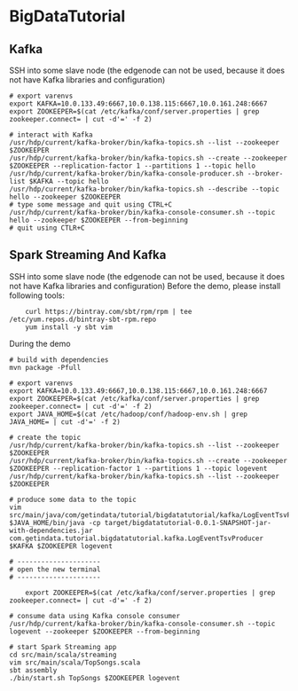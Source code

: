 BigDataTutorial
=======
	
Kafka
-----

SSH into some slave node (the edgenode can not be used, because it does not have Kafka libraries and configuration)

	# export varenvs
	export KAFKA=10.0.133.49:6667,10.0.138.115:6667,10.0.161.248:6667
	export ZOOKEEPER=$(cat /etc/kafka/conf/server.properties | grep zookeeper.connect= | cut -d'=' -f 2)

	# interact with Kafka
	/usr/hdp/current/kafka-broker/bin/kafka-topics.sh --list --zookeeper $ZOOKEEPER
	/usr/hdp/current/kafka-broker/bin/kafka-topics.sh --create --zookeeper $ZOOKEEPER --replication-factor 1 --partitions 1 --topic hello
	/usr/hdp/current/kafka-broker/bin/kafka-console-producer.sh --broker-list $KAFKA --topic hello
	/usr/hdp/current/kafka-broker/bin/kafka-topics.sh --describe --topic hello --zookeeper $ZOOKEEPER
	# type some message and quit using CTRL+C
	/usr/hdp/current/kafka-broker/bin/kafka-console-consumer.sh --topic hello --zookeeper $ZOOKEEPER --from-beginning
	# quit using CTLR+C


Spark Streaming And Kafka
-------------------------

SSH into some slave node (the edgenode can not be used, because it does not have Kafka libraries and configuration)
Before the demo, please install following tools:

        curl https://bintray.com/sbt/rpm/rpm | tee /etc/yum.repos.d/bintray-sbt-rpm.repo
        yum install -y sbt vim

During the demo

	# build with dependencies
	mvn package -Pfull

	# export varenvs
	export KAFKA=10.0.133.49:6667,10.0.138.115:6667,10.0.161.248:6667
	export ZOOKEEPER=$(cat /etc/kafka/conf/server.properties | grep zookeeper.connect= | cut -d'=' -f 2)
	export JAVA_HOME=$(cat /etc/hadoop/conf/hadoop-env.sh | grep JAVA_HOME= | cut -d'=' -f 2)

	# create the topic
	/usr/hdp/current/kafka-broker/bin/kafka-topics.sh --list --zookeeper $ZOOKEEPER
	/usr/hdp/current/kafka-broker/bin/kafka-topics.sh --create --zookeeper $ZOOKEEPER --replication-factor 1 --partitions 1 --topic logevent
	/usr/hdp/current/kafka-broker/bin/kafka-topics.sh --list --zookeeper $ZOOKEEPER

	# produce some data to the topic
	vim src/main/java/com/getindata/tutorial/bigdatatutorial/kafka/LogEventTsvProducer.java
	$JAVA_HOME/bin/java -cp target/bigdatatutorial-0.0.1-SNAPSHOT-jar-with-dependencies.jar com.getindata.tutorial.bigdatatutorial.kafka.LogEventTsvProducer $KAFKA $ZOOKEEPER logevent

	# ---------------------
	# open the new terminal
	# ---------------------

        export ZOOKEEPER=$(cat /etc/kafka/conf/server.properties | grep zookeeper.connect= | cut -d'=' -f 2)

	# consume data using Kafka console consumer
	/usr/hdp/current/kafka-broker/bin/kafka-console-consumer.sh --topic logevent --zookeeper $ZOOKEEPER --from-beginning

	# start Spark Streaming app
	cd src/main/scala/streaming
	vim src/main/scala/TopSongs.scala
	sbt assembly
	./bin/start.sh TopSongs $ZOOKEEPER logevent
